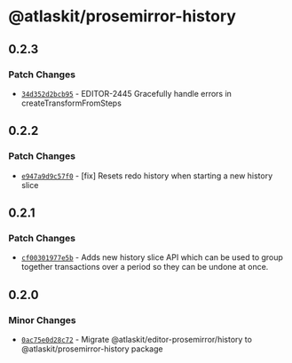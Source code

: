 # @atlaskit/prosemirror-history

## 0.2.3

### Patch Changes

- [`34d352d2bcb95`](https://bitbucket.org/atlassian/atlassian-frontend-monorepo/commits/34d352d2bcb95) -
  EDITOR-2445 Gracefully handle errors in createTransformFromSteps

## 0.2.2

### Patch Changes

- [`e947a9d9c57f0`](https://bitbucket.org/atlassian/atlassian-frontend-monorepo/commits/e947a9d9c57f0) -
  [fix] Resets redo history when starting a new history slice

## 0.2.1

### Patch Changes

- [`cf00301977e5b`](https://bitbucket.org/atlassian/atlassian-frontend-monorepo/commits/cf00301977e5b) -
  Adds new history slice API which can be used to group together transactions over a period so they
  can be undone at once.

## 0.2.0

### Minor Changes

- [`0ac75e0d28c72`](https://bitbucket.org/atlassian/atlassian-frontend-monorepo/commits/0ac75e0d28c72) -
  Migrate @atlaskit/editor-prosemirror/history to @atlaskit/prosemirror-history package
